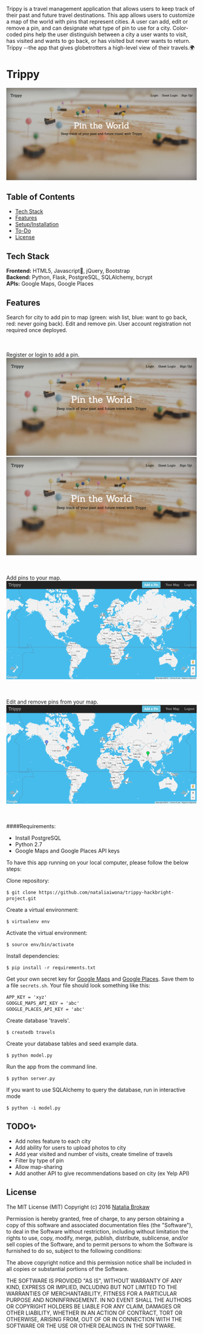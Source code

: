 

Trippy is a travel management application that allows users to keep track of their past and future travel destinations. This app allows users to customize a map of the world with pins that represent cities. A user can add, edit or remove a pin, and can designate what type of pin to use for a city. Color-coded pins help the user distinguish between a city a user wants to visit, has visited and wants to go back, or has visited but never wants to return. Trippy --the app that gives globetrotters a high-level view of their travels.🌍


# Trippy #

![Trippy Landing Page](/static/assets/landing.png)

## Table of Contents

* [Tech Stack](#tech-stack)
* [Features](#features)
* [Setup/Installation](#installation)
* [To-Do](#future)
* [License](#license)

## <a name="tech-stack"></a>Tech Stack

__Frontend:__ HTML5, Javascript💖, jQuery, Bootstrap <br/>
__Backend:__ Python, Flask, PostgreSQL, SQLAlchemy, bcrypt <br/>
__APIs:__ Google Maps, Google Places <br/>

## <a name="features"></a>Features 

Search for city to add pin to map (green: wish list, blue: want to go back, red: never going back). Edit and remove pin. 
User account registration not required once deployed.
<br/><br/><br/>

Register or login to add a pin.
![Signing Up](/static/assets/signupdale.gif)
![Logging In](/static/assets/logindale.gif)
<br/><br/><br/>

Add pins to your map.
![Add Pin](/static/assets/addpins.gif)
<br/><br/><br/>

Edit and remove pins from your map.
![Edit or Remove Pin](/static/assets/editremove.gif)
<br/><br/><br/>

####Requirements:

- Install PostgreSQL
- Python 2.7
- Google Maps and Google Places API keys

To have this app running on your local computer, please follow the below steps:

Clone repository:
```
$ git clone https://github.com/nataliaiwona/trippy-hackbright-project.git
```
Create a virtual environment:
```
$ virtualenv env
```
Activate the virtual environment:
```
$ source env/bin/activate
```
Install dependencies:
```
$ pip install -r requirements.txt
```
Get your own secret key for [Google Maps](https://developers.google.com/maps/documentation/javascript/get-api-key) and [Google Places](https://developers.google.com/places/web-service/get-api-key). Save them to a file `secrets.sh`. Your file should look something like this:
```
APP_KEY = 'xyz'
GOOGLE_MAPS_API_KEY = 'abc'
GOOGLE_PLACES_API_KEY = 'abc'

```
Create database 'travels'.
```
$ createdb travels
```
Create your database tables and seed example data.
```
$ python model.py
```
Run the app from the command line.
```
$ python server.py
```
If you want to use SQLAlchemy to query the database, run in interactive mode
```
$ python -i model.py
```

## <a name="future"></a>TODO✨
* Add notes feature to each city
* Add ability for users to upload photos to city
* Add year visited and number of visits, create timeline of travels
* Filter by type of pin
* Allow map-sharing
* Add another API to give recommendations based on city (ex Yelp API)

## <a name="license"></a>License

The MIT License (MIT)
Copyright (c) 2016 [Natalia Brokaw](https://www.linkedin.com/in/natalia-brokaw)

Permission is hereby granted, free of charge, to any person obtaining a copy of
this software and associated documentation files (the "Software"), to deal in
the Software without restriction, including without limitation the rights to
use, copy, modify, merge, publish, distribute, sublicense, and/or sell copies
of the Software, and to permit persons to whom the Software is furnished to do
so, subject to the following conditions:

The above copyright notice and this permission notice shall be included in all
copies or substantial portions of the Software.

THE SOFTWARE IS PROVIDED "AS IS", WITHOUT WARRANTY OF ANY KIND, EXPRESS OR
IMPLIED, INCLUDING BUT NOT LIMITED TO THE WARRANTIES OF MERCHANTABILITY,
FITNESS FOR A PARTICULAR PURPOSE AND NONINFRINGEMENT. IN NO EVENT SHALL THE
AUTHORS OR COPYRIGHT HOLDERS BE LIABLE FOR ANY CLAIM, DAMAGES OR OTHER
LIABILITY, WHETHER IN AN ACTION OF CONTRACT, TORT OR OTHERWISE, ARISING FROM,
OUT OF OR IN CONNECTION WITH THE SOFTWARE OR THE USE OR OTHER DEALINGS IN THE
SOFTWARE.